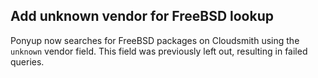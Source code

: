 ## Add unknown vendor for FreeBSD lookup

Ponyup now searches for FreeBSD packages on Cloudsmith using the `unknown` vendor field. This field was previously left out, resulting in failed queries.
